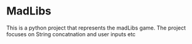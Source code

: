 # MadLibs
This is a python project that represents the madLibs game. 
The project focuses on String concatnation and user inputs etc
